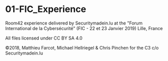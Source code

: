 # 01-FIC_Experience
Room42 experience delivered by Securitymadein.lu at the "Forum International de la Cybersécurité" (FIC - 22 et 23 Janvier 2019) Lille, France

All files licensed under CC BY SA 4.0

©2018, Matthieu Farcot, Michael Hellriegel & Chris Pinchen for the C3 c/o Securitymadein.lu
